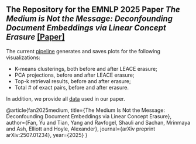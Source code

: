 ## The Repository for the EMNLP 2025 Paper ***The Medium is Not the Message: Deconfounding Document Embeddings via Linear Concept Erasure*** [[Paper]](https://arxiv.org/abs/2507.01234)

The current [pipeline](https://github.com/y-fn/deconfounding-text-embeddings/blob/main/style_erasure_pipeline.py) generates and saves plots for the following visualizations:
- K-means clusterings, both before and after LEACE erasure;
- PCA projections, before and after LEACE erasure;
- Top-k retrieval results, before and after erasure;
- Total # of exact pairs, before and after erasure.

In addition, we provide all [data](https://github.com/y-fn/deconfounding-text-embeddings/tree/main/data) used in our paper.

@article{fan2025medium,
  title={The Medium Is Not the Message: Deconfounding Document Embeddings via Linear Concept Erasure},
  author={Fan, Yu and Tian, Yang and Ravfogel, Shauli and Sachan, Mrinmaya and Ash, Elliott and Hoyle, Alexander},
  journal={arXiv preprint arXiv:2507.01234},
  year={2025}
}
